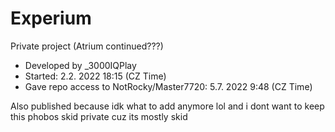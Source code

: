 # Experium
Private project (Atrium continued???) <br />
- Developed by _3000IQPlay <br />
- Started: 2.2. 2022 18:15 (CZ Time)
- Gave repo access to NotRocky/Master7720: 5.7. 2022 9:48 (CZ Time)

Also published because idk what to add anymore lol and i dont want to keep this phobos skid private cuz its mostly skid
